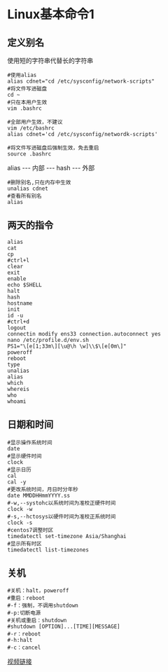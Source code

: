 # Linux基本命令1

## 定义别名

使用短的字符串代替长的字符串

~~~shell
#使用alias
alias cdnet="cd /etc/sysconfig/network-scripts"
#将文件写进磁盘
cd ~
#只在本用户生效
vim .bashrc

#全部用户生效，不建议
vim /etc/bashrc
alias cdnet='cd /etc/sysconfig/networdk-scripts'

#将文件写进磁盘后强制生效，免去重启
source .bashrc
~~~

alias --- 内部 --- hash --- 外部

~~~ shell
#删除别名,只在内存中生效
unalias cdnet
#查看所有别名
alias
~~~

## 两天的指令

~~~shell
alias
cat
cp
#ctrl+l
clear
exit
enable
echo $SHELL
halt
hash
hostname
init
id -u
#ctrl+d
logout
connectin modify ens33 connection.autoconnect yes
nano /etc/profile.d/env.sh
PS1="\[e[1;33m\][\u@\h \w]\\$\[e[0m\]"
poweroff
reboot
type
unalias
alias
which
whereis
who
whoami
~~~

## 日期和时间

~~~shell
#显示操作系统时间
date
#显示硬件时间
clock
#显示日历
cal
cal -y
#更改系统时间，月日时分年秒
date MMDDHHmmYYYY.ss
#-w,--systohc以系统时间为准校正硬件时间
clock -w
#-s,--hctosys以硬件时间为准校正系统时间
clock -s
#centos7调整时区
timedatectl set-timezone Asia/Shanghai
#显示所有时区
timedatectl list-timezones
~~~

## 关机

~~~shell
#关机：halt，poweroff
#重启：reboot
#-f：强制，不调用shutdown
#-p:切断电源
#关机或重启：shutdown
#shutdown [OPTION]...[TIME][MESSAGE]
#-r：reboot
#-h:halt
#-c：cancel
~~~

[视频链接](https://edu.aliyun.com/lesson_1726_13995?spm=5176.8764728.0.0.36c65350zQhsP1#_13995)









